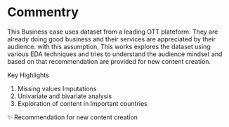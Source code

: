 # Commentry

This Business case uses dataset from a leading OTT plateform. They are already doing good business and their services are appreciated by their audience. with this assumption, This works explores the dataset using various EDA techniques and tries to understand the audience mindset and based on that recommendation are provided for new content creation.

Key Highlights
1. Missing values Imputations
2. Univariate and bivariate analysis
3. Exploration of content in Important countries

✨ Recommendation for new content creation
